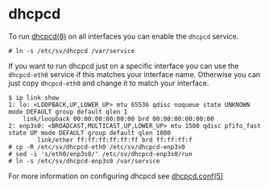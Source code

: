 # dhcpcd

To run [dhcpcd(8)](https://man.voidlinux.org/dhcpcd.8) on all interfaces
you can enable the `dhcpcd` service.

    # ln -s /etc/sv/dhcpcd /var/service

If you want to run dhcpcd just on a specific interface you can use the
`dhcpcd-eth0` service if this matches your interface name. Otherwise you
can just copy `dhcpcd-eth0` and change it to match your interface.

    $ ip link show
    1: lo: <LOOPBACK,UP,LOWER_UP> mtu 65536 qdisc noqueue state UNKNOWN mode DEFAULT group default qlen 1
        link/loopback 00:00:00:00:00:00 brd 00:00:00:00:00:00
    2: enp3s0: <BROADCAST,MULTICAST,UP,LOWER_UP> mtu 1500 qdisc pfifo_fast state UP mode DEFAULT group default qlen 1000
            link/ether ff:ff:ff:ff:ff:ff brd ff:ff:ff:f
    # cp -R /etc/sv/dhcpcd-eth0 /etc/sv/dhcpcd-enp3s0
    # sed -i 's/eth0/enp3s0/' /etc/sv/dhcpcd-enp3s0/run
    # ln -s /etc/sv/dhcpcd-enp3s0 /var/service

For more information on configuring dhcpcd see
[dhcpcd.conf(5)](https://man.voidlinux.org/dhcpcd.conf.5)
